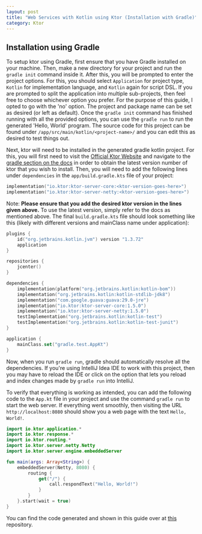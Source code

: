 ```yaml
---
layout: post
title: "Web Services with Kotlin using Ktor (Installation with Gradle)"
category: Ktor
---
```


## Installation using Gradle

To setup ktor using Gradle, first ensure that you have Gradle installed on your machine. Then, make a new directory for your project and run the `gradle init` command inside it. After this, you will be prompted to enter the project options. For this, you should select `Application` for project type, `Kotlin` for implementation language, and `Kotlin` again for script DSL. If you are prompted to split the application into multiple sub-projects, then feel free to choose whichever option you prefer. For the purpose of this guide, I opted to go with the 'no' option. The project and package name can be set as desired (or left as default). Once the `gradle init` command has finished running with all the provided options, you can use the `gradle run` to run the generated 'Hello, World' program. The source code for this project can be found under `/app/src/main/kotlin/<project-name>/` and you can edit this as desired to test things out.

Next, ktor will need to be installed in the generated gradle kotlin project. For this, you will first need to visit the [Official Ktor Website](https://ktor.io/) and navigate to the [gradle section on the docs](https://ktor.io/docs/gradle.html#initial) in order to obtain the latest version number of ktor that you wish to install. Then, you will need to add the following lines under `dependencies` in the `app/build.gradle.kts` file of your project:

```kotlin
implementation("io.ktor:ktor-server-core:<ktor-version-goes-here>")
implementation("io.ktor:ktor-server-netty:<ktor-version-goes-here>")
```

Note: **Please ensure that you add the desired ktor version in the lines given above.** To use the latest version, simply refer to the docs as mentioned above. The final `build.gradle.kts` file should look something like this (likely with different versions and mainClass name under application):

```kotlin
plugins {
    id("org.jetbrains.kotlin.jvm") version "1.3.72"
    application
}

repositories {
    jcenter()
}

dependencies {
    implementation(platform("org.jetbrains.kotlin:kotlin-bom"))
    implementation("org.jetbrains.kotlin:kotlin-stdlib-jdk8")
    implementation("com.google.guava:guava:29.0-jre")
    implementation("io.ktor:ktor-server-core:1.5.0")
    implementation("io.ktor:ktor-server-netty:1.5.0")
    testImplementation("org.jetbrains.kotlin:kotlin-test")
    testImplementation("org.jetbrains.kotlin:kotlin-test-junit")
}

application {
    mainClass.set("gradle.test.AppKt")
}
```

Now, when you run `gradle run`, gradle should automatically resolve all the dependencies. If you're using IntelliJ Idea IDE to work with this project, then you may have to reload the IDE or click on the option that lets you reload and index changes made by `gradle run` into IntelliJ.

To verify that everything is working as intended, you can add the following code to the `App.kt` file in your project and use the command `gradle run` to start the web server. If everything went smoothly, then visiting the URL `http://localhost:8080` should show you a web page with the text `Hello, World!`.

```kotlin
import io.ktor.application.*
import io.ktor.response.*
import io.ktor.routing.*
import io.ktor.server.netty.Netty
import io.ktor.server.engine.embeddedServer

fun main(args: Array<String>) {
    embeddedServer(Netty, 8080) {
        routing {
            get("/") {
                call.respondText("Hello, World!")
            }
        }
    }.start(wait = true)
}
```

You can find the code generated and shown in this guide over at [this](https://github.com/p-vinayak/gentlekotlin-ktor-hello-world) repository.
